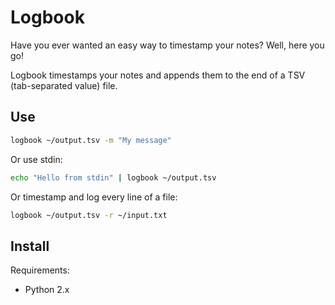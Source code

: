 Logbook
=======

Have you ever wanted an easy way to timestamp your notes? Well, here you go!

Logbook timestamps your notes and appends them to the end of a TSV (tab-separated value) file.

Use
---

```bash
logbook ~/output.tsv -m "My message"
```

Or use stdin:

```bash
echo "Hello from stdin" | logbook ~/output.tsv
```

Or timestamp and log every line of a file:

```bash
logbook ~/output.tsv -r ~/input.txt
```

Install
-------

Requirements:

- Python 2.x